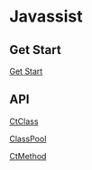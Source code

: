 # Javassist

## Get Start

[Get Start](Javassist_Get_Start.md)

## API

[CtClass](Javassist_CtClass.md)

[ClassPool](Javassist_ClassPool.md)

[CtMethod](Javassist_CtMethod.md)



